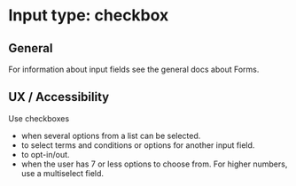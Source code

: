 # Input type: checkbox

## General

For information about input fields see the general docs about Forms.

## UX / Accessibility

Use checkboxes

* when several options from a list can be selected.
* to select terms and conditions or options for another input field.
* to opt-in/out.
* when the user has 7 or less options to choose from. For higher numbers, use
  a multiselect field.
